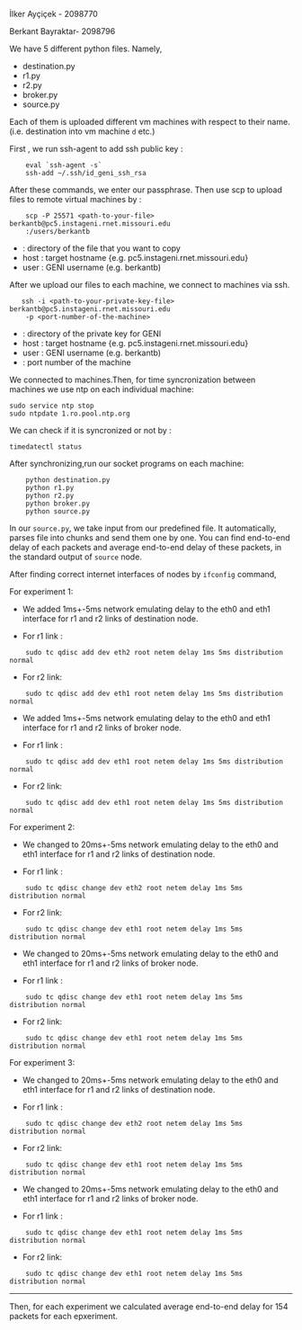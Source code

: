 İlker Ayçiçek - 2098770

Berkant Bayraktar- 2098796


We have 5 different python files. Namely,

* destination.py
* r1.py
* r2.py
* broker.py
* source.py

Each of them is  uploaded different vm machines with respect to their name.
(i.e. destination into vm machine `d` etc.)

First , we run ssh-agent to add ssh public key :
```
    eval `ssh-agent -s`
    ssh-add ~/.ssh/id_geni_ssh_rsa 
```
After these commands, we enter our passphrase. Then use scp to upload files 
to remote virtual machines by :

```
    scp -P 25571 <path-to-your-file> berkantb@pc5.instageni.rnet.missouri.edu
    :/users/berkantb
```

* <path-to-your-file>: directory of the file that you want to copy
* host : target hostname {e.g. pc5.instageni.rnet.missouri.edu}
* user : GENI username (e.g. berkantb)

After we upload our files to each machine, we connect to machines via ssh.

```
   ssh -i <path-to-your-private-key-file> berkantb@pc5.instageni.rnet.missouri.edu
    -p <port-number-of-the-machine>
```
* <path-to-your-private-key-file> : directory of the private key for GENI 
* host : target hostname {e.g. pc5.instageni.rnet.missouri.edu}
* user : GENI username (e.g. berkantb)
* <port-number-of-the-machine> : port number of the machine


We connected to machines.Then, for time syncronization between
machines we use ntp on each individual machine:

```
sudo service ntp stop
sudo ntpdate 1.ro.pool.ntp.org

```

We can check if it is syncronized or not by :
```
timedatectl status
```
After synchronizing,run our socket programs on each machine:
```
    python destination.py
    python r1.py
    python r2.py
    python broker.py
    python source.py
```

In our `source.py`, we take input from our predefined file. It automatically,
parses file into chunks and send them one by one. You can find end-to-end delay
of each packets and average end-to-end delay of these packets, 
in the standard output of `source` node.

After finding correct internet interfaces of nodes by ```ifconfig``` command,

For experiment 1:

* We added 1ms+-5ms network emulating delay to the eth0 and eth1 interface 
    for r1 and r2 links of destination node.

* For r1 link :
```
    sudo tc qdisc add dev eth2 root netem delay 1ms 5ms distribution normal
```
* For r2 link:
```
    sudo tc qdisc add dev eth1 root netem delay 1ms 5ms distribution normal
```
 

* We added 1ms+-5ms network emulating delay to the eth0 and eth1 interface 
    for r1 and r2 links of broker node.

* For r1 link :
```
    sudo tc qdisc add dev eth1 root netem delay 1ms 5ms distribution normal
```
* For r2 link:
```
    sudo tc qdisc add dev eth1 root netem delay 1ms 5ms distribution normal
```

For experiment 2:

* We changed to 20ms+-5ms network emulating delay to the eth0 and eth1 interface 
    for r1 and r2 links of destination node.

* For r1 link :
```
    sudo tc qdisc change dev eth2 root netem delay 1ms 5ms distribution normal
```
* For r2 link:
```
    sudo tc qdisc change dev eth1 root netem delay 1ms 5ms distribution normal
```
 

* We changed to 20ms+-5ms network emulating delay to the eth0 and eth1 interface 
    for r1 and r2 links of broker node.

* For r1 link :
```
    sudo tc qdisc change dev eth1 root netem delay 1ms 5ms distribution normal
```
* For r2 link:
```
    sudo tc qdisc change dev eth1 root netem delay 1ms 5ms distribution normal
```

For experiment 3:

* We changed to 20ms+-5ms network emulating delay to the eth0 and eth1 interface 
    for r1 and r2 links of destination node.

* For r1 link :
```
    sudo tc qdisc change dev eth2 root netem delay 1ms 5ms distribution normal
```
* For r2 link:
```
    sudo tc qdisc change dev eth1 root netem delay 1ms 5ms distribution normal
```
 

* We changed to 20ms+-5ms network emulating delay to the eth0 and eth1 interface 
    for r1 and r2 links of broker node.

* For r1 link :
```
    sudo tc qdisc change dev eth1 root netem delay 1ms 5ms distribution normal
```
* For r2 link:
```
    sudo tc qdisc change dev eth1 root netem delay 1ms 5ms distribution normal
```
___

Then, for each experiment we calculated average end-to-end delay for 154 packets
for each  epxeriment.